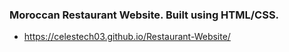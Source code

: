 ### Moroccan Restaurant Website. Built using HTML/CSS.

- https://celestech03.github.io/Restaurant-Website/

